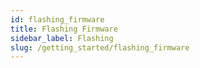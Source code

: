 ```yaml
---
id: flashing_firmware
title: Flashing Firmware
sidebar_label: Flashing
slug: /getting_started/flashing_firmware
---
```

